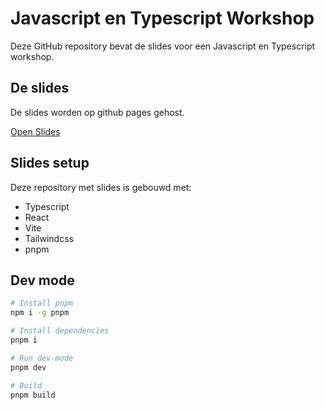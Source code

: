# Javascript en Typescript Workshop

Deze GitHub repository bevat de slides voor een Javascript en Typescript workshop.

## De slides

De slides worden op github pages gehost.

[Open Slides](https://wimbarelds.github.io/js-ts-workshop/)

## Slides setup

Deze repository met slides is gebouwd met:

- Typescript
- React
- Vite
- Tailwindcss
- pnpm

## Dev mode

```bash
# Install pnpm
npm i -g pnpm

# Install dependencies
pnpm i

# Run dev-mode
pnpm dev

# Build
pnpm build
```
